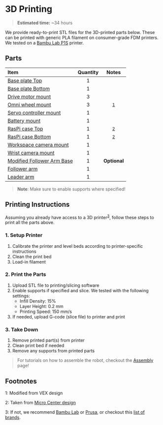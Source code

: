 # 3D Printing
> **Estimated time:** ~34 hours

We provide ready-to-print STL files for the 3D-printed parts below. These can be printed with generic PLA filament on consumer-grade FDM printers. We tested on a [Bambu Lab P1S](https://us.store.bambulab.com/products/p1s) printer.

## Parts


| Item | Quantity | Notes | 
|:---|:---:|:---:|
| [Base plate Top](/3DPrintMeshes/base_plate_layer2.stl) | 1 | |
| [Base plate Bottom](/3DPrintMeshes/base_plate_layer1.stl) | 1 | |
| [Drive motor mount](/3DPrintMeshes/drive_motor_mount.stl) | 3 | |
| [Omni wheel mount](/3DPrintMeshes/omni_wheel_mount.stl) | 3 | <sup>[1](#footnote1)</sup> |
| [Servo controller mount](/3DPrintMeshes/servo_controller_mount.stl) | 1 | |
| [Battery mount](/3DPrintMeshes/battery_mount.stl) | 1 | |
| [RasPi case Top](/3DPrintMeshes/pi_case_top.stl) | 1 | <sup>[2](#footnote2)</sup> |
| [RasPi case Bottom](/3DPrintMeshes/pi_case_bottom.stl) | 1 | <sup>[2](#footnote2)</sup> |
| [Workspace camera mount](/3DPrintMeshes/base_camera_mount.stl) | 1 | |
| [Wrist camera mount](/3DPrintMeshes/wrist_camera_mount.stl) | 1 | |
| [Modified Follower Arm Base](/3DPrintMeshes/modified_base_arm.stl) | 1 | **Optional** |
| [Follower arm](https://github.com/TheRobotStudio/SO-ARM100) | 1 | |
| [Leader arm](https://github.com/TheRobotStudio/SO-ARM100) | 1 | |


> **Note**: Make sure to enable supports where specified!
<!-- > STL files are already oriented and ready-to-print.  -->


## Printing Instructions
Assuming you already have access to a 3D printer<sup>[3](#footnote3)</sup>, follow these steps to print all the parts above.

### 1. Setup Printer
1. Calibrate the printer and level beds according to printer-specific instructions
2. Clean the print bed
3. Load-in filament

### 2. Print the Parts
1. Upload STL file to printing/slicing software
2. Enable supports if specified and slice. We tested with the following settings:
    - Infill Density: 15%
    - Layer Height: 0.2 mm
    - Printing Speed: 150 mm/s
3. If needed, upload G-code (slice file) to printer and print

### 3. Take Down
1. Remove printed part(s) from printer
2. Clean print bed if needed
3. Remove any supports from printed parts

> For tutorials on how to assemble the robot, checkout the [Assembly](Assembly.md) page!

## Footnotes
<a name="footnote1">1</a>: Modified from VEX design

<a name="footnote2">2</a>: Taken from [Micro Center design](https://www.printables.com/model/605060-raspberry-pi-5-case-wpower-button-v2)

<a name="footnote3">3</a>: If not, we recommend [Bambu Lab](https://bambulab.com/en-us) or [Prusa](https://www.prusa3d.com/), or checkout this [list of brands](https://github.com/ad-si/awesome-3d-printing?tab=readme-ov-file#3d-printer-brands).
